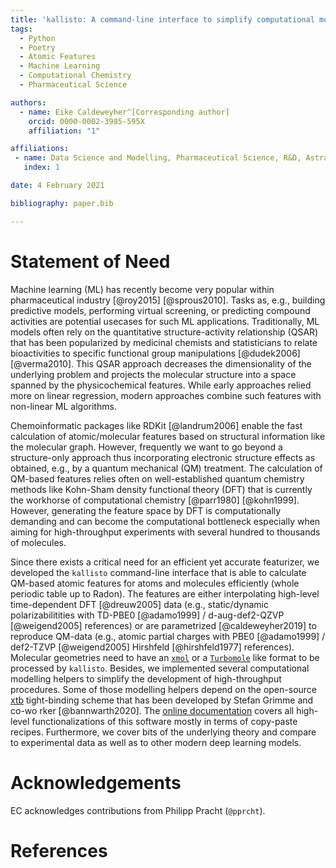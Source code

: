 ```yaml
---
title: 'kallisto: A command-line interface to simplify computational modelling and the generation of atomic features.'
tags:
  - Python
  - Poetry
  - Atomic Features
  - Machine Learning
  - Computational Chemistry
  - Pharmaceutical Science

authors:
  - name: Eike Caldeweyher^[Corresponding author]
    orcid: 0000-0002-3985-595X
    affiliation: "1" 

affiliations:
 - name: Data Science and Modelling, Pharmaceutical Science, R&D, AstraZeneca, Gothenburg, Sweden
   index: 1

date: 4 February 2021

bibliography: paper.bib

---
```


# Statement of Need

Machine learning (ML) has recently become very popular within pharmaceutical industry [@roy2015] [@sprous2010].
Tasks as, e.g., building predictive models, performing virtual screening, or predicting compound activities are potential usecases for such ML applications.
Traditionally, ML models often rely on the quantitative structure-activity relationship (QSAR) that has been popularized by medicinal chemists and statisticians to relate bioactivities to specific functional group manipulations [@dudek2006] [@verma2010].
This QSAR approach decreases the dimensionality of the underlying problem and projects the molecular structure into a space spanned by the physicochemical features.
While early approaches relied more on linear regression, modern approaches combine such features with non-linear ML algorithms.

Chemoinformatic packages like RDKit [@landrum2006] enable the fast calculation of atomic/molecular features based on structural information like the molecular graph.
However, frequently we want to go beyond a structure-only approach thus incorporating electronic structure effects as obtained, e.g., by a quantum mechanical (QM) treatment.
The calculation of QM-based features relies often on well-established quantum chemistry methods like Kohn-Sham density functional theory (DFT) that is currently the workhorse of computational chemistry [@parr1980] [@kohn1999].
However, generating the feature space by DFT is computationally demanding and can become the computational bottleneck especially when aiming for high-throughput experiments with several hundred to thousands of molecules.

Since there exists a critical need for an efficient yet accurate featurizer, we developed the ``kallisto`` command-line interface that is able to calculate QM-based atomic features for atoms and molecules efficiently (whole periodic table up to Radon).
The features are either interpolating high-level time-dependent DFT [@dreuw2005] data (e.g., static/dynamic polarizabilitities with TD-PBE0 [@adamo1999] / d-aug-def2-QZVP [@weigend2005] references) or are parametrized [@caldeweyher2019] to reproduce QM-data (e.g., atomic partial charges with PBE0 [@adamo1999] / def2-TZVP [@weigend2005] Hirshfeld [@hirshfeld1977] references).
Molecular geometries need to have an [``xmol``](https://en.wikipedia.org/wiki/XYZ_file_format) or a [``Turbomole``](https://www.turbomole.org/wp-content/uploads/2019/11/Turbomole_Manual_7-4-1.pdf) like format to be processed by ``kallisto``.
Besides, we implemented several computational modelling helpers to simplify the development of high-throughput procedures.
Some of those modelling helpers depend on the open-source [xtb](https://github.com/grimme-lab/xtb) tight-binding scheme that has been developed by Stefan Grimme and co-wo
rker [@bannwarth2020].
The [online documentation](https://ehjc.gitbook.io/kallisto/) covers all high-level functionalizations of this software mostly in terms of copy-paste recipes.
Furthermore, we cover bits of the underlying theory and compare to experimental data as well as to other modern deep learning models.

# Acknowledgements

EC acknowledges contributions from Philipp Pracht (`@pprcht`).

# References
